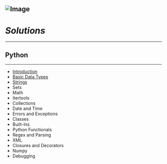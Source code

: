 ![Image](https://blog.hackerrank.com/wp-content/uploads/2018/03/HR-Logo-Main.png)
---
# *Solutions*
---
## Python
---
* [Introduction](https://github.com/SachinHR/Hackerrank_Solution/blob/master/Python/Introduction.py)
* [Basic Data Types](https://github.com/SachinHR/Hackerrank_Solution/blob/master/Python/Basic_Data_Types.py)
* [Strings](https://github.com/SachinHR/Hackerrank_Solution/blob/master/Python/Strings.py)
* Sets
* Math
* Itertools
* Collections
* Date and Time
* Errors and Exceptions
* Classes
* Built-Ins
* Python Functionals
* Regex and Parsing
* XML
* Closures and Decorators
* Numpy
* Debugging
